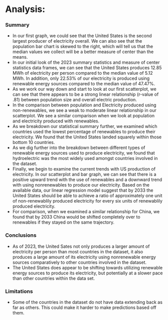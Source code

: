 # Analysis:
### Summary
- In our first graph, we could see that the United States is the second largest producer of electricity overall. We can also see that the population bar chart is skewed to the right, which will tell us that the median values we collect will be a better measure of center than the means.
- In our initial look of the 2023 summary statistics and measure of center statistics data frames, we can see that the United States produces 12.85 MWh of electricity per person compared to the median value of 5.12 MWh. In addition, only 22.53% of our electricity is produced using renewable energy sources compared to the median value of 47.47%.
- As we work our way down and start to look at our first scatterplot, we can see that there appears to be a strong linear relationship (r-value of .81) between population size and overall electric production.
- In the comparison between population and Electricity produced using non-renewables, we see a weak to moderate linear relationship in our scatterplot. We see a similar comparison when we look at population and electricity produced with renewables. 
- As we breakdown our statistical summary further, we examined which countries used the lowest percentage of renewables to produce their electricity. We found that the United States landed squarely within those bottom 10 countries.
- As we dig further into the breakdown between different types of renewable energy sources used to produce electricity, we found that hydroelectric was the most widely used amongst countries involved in the dataset.
- Finally, we begin to examine the current trends with US production of electricity. In our scatterplot and bar graph, we can see that there is a positive upward trend with the use of renewables and a downward trend with using nonrenewables to produce our electricity. Based on the available data, our linear regression model suggest that by 2033 the United States should be able to achieve a ratio of approximately one unit of non-renewablily produced electricity for every six units of renewablily produced electricity. 
- For comparison, when we examined a similar relationship for China, we found that by 2033 China would be shifted completely over to renewables if they stayed on the same trajectory.
### Conclusions
- As of 2023, the United Sates not only produces a larger amount of electricity per person than most countries in the dataset, it also produces a large amount of its electricity using nonrenewable energy sources comparatively to other countries involved in the dataset. 
- The United States does appear to be shifting towards utilizing renewable energy sources to produce its electricity, but potentially at a slower pace than other countries within the data set.
### Limitations
- Some of the countries in the dataset do not have data extending back as far as others. This could make it harder to make predictions based off them.